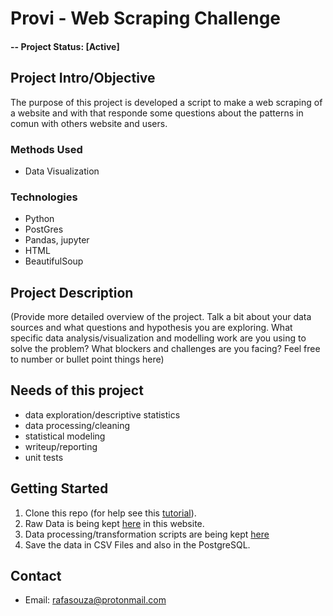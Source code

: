 
# Provi - Web Scraping Challenge

#### -- Project Status: [Active]

## Project Intro/Objective
The purpose of this project is developed a script to make a web scraping of a website and with that responde some questions about the patterns in comun with others website and users.


### Methods Used
* Data Visualization


### Technologies
* Python
* PostGres
* Pandas, jupyter
* HTML
* BeautifulSoup

## Project Description
(Provide more detailed overview of the project.  Talk a bit about your data sources and what questions and hypothesis you are exploring. What specific data analysis/visualization and modelling work are you using to solve the problem? What blockers and challenges are you facing?  Feel free to number or bullet point things here)

## Needs of this project

- data exploration/descriptive statistics
- data processing/cleaning
- statistical modeling
- writeup/reporting
- unit tests

## Getting Started

1. Clone this repo (for help see this [tutorial](https://help.github.com/articles/cloning-a-repository/)).
2. Raw Data is being kept [here](https://news.ycombinator.com/news) in this website.    
3. Data processing/transformation scripts are being kept [here](https://github.com/rafaelandrade/provi_webscrapping_challenge/tree/master/data)
4. Save the data in CSV Files and also in the PostgreSQL.


## Contact
* Email: rafasouza@protonmail.com
